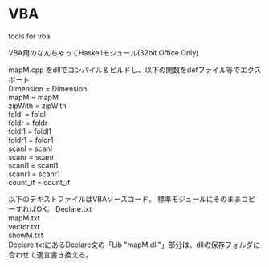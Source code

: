 # VBA
tools for vba

VBA用のなんちゃってHaskellモジュール(32bit Office Only)

mapM.cpp をdllでコンパイル＆ビルドし、以下の関数をdefファイル等でエクスポート  
	Dimension = Dimension  
	mapM = mapM  
	zipWith = zipWith  
	foldl = foldl  
	foldr = foldr  
	foldl1 = foldl1  
	foldr1 = foldr1  
	scanl = scanl  
	scanr = scanr  
	scanl1 = scanl1  
	scanr1 = scanr1  
	count_if = count_if  

以下のテキストファイルはVBAソースコード。
標準モジュールにそのままコピーすればOK。
  Declare.txt  
  mapM.txt  
  vector.txt  
  showM.txt  
Declare.txtにあるDeclare文の「Lib "mapM.dll"」部分は、dllの保存フォルダに合わせて適宜書き換える。

